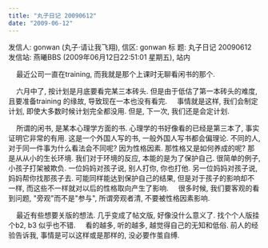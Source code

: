 ```yaml
---
title: "丸子日记 20090612"
date: "2009-06-12"
---
```


发信人: gonwan (丸子·请让我飞翔), 信区: gonwan 标 题: 丸子日记 20090612 发信站: 燕曦BBS (2009年06月12日22:51:01 星期五), 站内

    最近公司一直在training, 而我就是那个上课时无聊看闲书的那个.

    六月中了, 按计划是月底要看完某三本砖头. 但是由于低估了第一本砖头的难度, 且要准备training 的缘故, 导致现在一本也没有看完.     事情就是这样, 我们会制定计划, 即使大多数时候计划完全都没用. 但是, 下一次, 我们还是会定计划.

    所谓的闲书, 是某本心理学方面的书. 心理学的书好像看的已经是第三本了, 事实证明它非常的有用. 这是一个外国人写的书, 一般外国人写书都会偏理论. 不同的人, 对于同一件事为什么看法会不同呢? 因为性格因素. 那性格又是如何养成的呢? 那是从从小的生长环境. 我们对于环境的反应, 本能的是为了保护自己. 很简单的例子, 小孩子打架被欺负. 一位妈妈对孩子说, 别人打你, 你也打他. 另一位妈妈对孩子说, 妈妈帮你找那孩子去. 可能同样能达到保护自己的结果, 但是对于孩子的影响却不一样, 而这些不一样就对以后的性格取向产生了影响.     很多时候, 我们要客观的看到问题, "旁观"而不是"参与", 所谓旁观者清, 不要被性格因素影响.

    最近有些想要关版的想法. 几乎变成了帖文版, 好像没什么意义了. 找个个人版挂个b2, b3 似乎也不错.     看的越多, 听的越多, 越觉得自己的无知和低俗. 前人的经验告诉我, 事情是可以这样或是那样的, 没必要作茧自缚.
